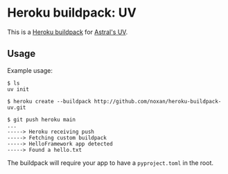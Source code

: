 Heroku buildpack: UV
====================

This is a [Heroku buildpack](http://devcenter.heroku.com/articles/buildpacks) for [Astral's UV](https://docs.astral.sh/uv/).

Usage
-----

Example usage:

    $ ls
    uv init

    $ heroku create --buildpack http://github.com/noxan/heroku-buildpack-uv.git

    $ git push heroku main
    ...
    -----> Heroku receiving push
    -----> Fetching custom buildpack
    -----> HelloFramework app detected
    -----> Found a hello.txt

The buildpack will require your app to have a `pyproject.toml` in the root.
